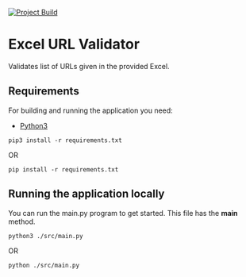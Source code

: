 [![Project Build](https://github.com/pawanJ09/url-validator/actions/workflows/build.yml/badge.svg)](https://github.com/pawanJ09/url-validator/actions/workflows/build.yml)

# Excel URL Validator

Validates list of URLs given in the provided Excel.

## Requirements

For building and running the application you need:

- [Python3](https://www.python.org/downloads/)

```shell
pip3 install -r requirements.txt
```
OR
```shell
pip install -r requirements.txt
```

## Running the application locally

You can run the main.py program to get started. This file has the __main__ method.

```shell
python3 ./src/main.py
```
OR
```shell
python ./src/main.py
```

